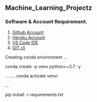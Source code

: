 ## Machine_Learning_Projectz
### Software & Account Requirement.


1. [Github Account](https://github.com)
2. [Heroku Account](https://dashboard.heroku.com/login)
3. [VS Code IDE](https://code.visualstudio.com/download)
4. [GIT cli](https://git.com/downloads)


Creating conda environment
...

conda create -p venv python==3.7 -y


........
conda activate venv/

...

pip install -r requirements.txt